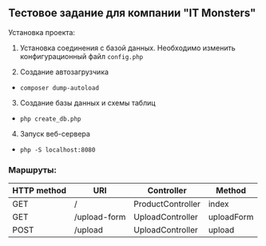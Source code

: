 ## Тестовое задание для компании "IT Monsters"

Установка проекта:
1. Установка соединения с базой данных. Необходимо изменить конфигурaционный файл `config.php`

2. Создание автозагрузчика
   
-   `composer dump-autoload`

3. Создание базы данных и схемы таблиц
   
-   `php create_db.php`

4. Запуск веб-сервера
   
 -  `php -S localhost:8080`


### Маршруты:

|HTTP method | URI             | Controller          | Method     |
|------------|-----------------|---------------------|------------|
|GET         | /               | ProductController   | index      |
|GET         | /upload-form    | UploadController    | uploadForm |
|POST        | /upload         | UploadController    | upload     |